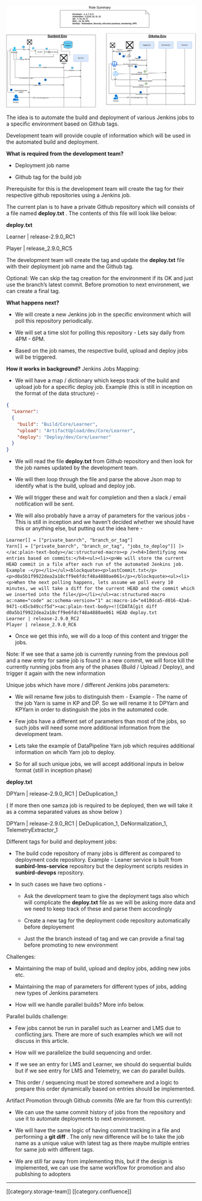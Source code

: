 ![](images/storage/SunbirdCICD-New-approach.png)

The idea is to automate the build and deployment of various Jenkins jobs to a specific environment based on Github tags.

Development team will provide couple of information which will be used in the automated build and deployment.

 **What is required from the development team?** 
* Deployment job name


* Github tag for the build job



Prerequisite for this is the development team will create the tag for their respective github repositories using a Jenkins job.

The current plan is to have a private Github repository which will consists of a file named  **deploy.txt** . The contents of this file will look like below:

 **deploy.txt** 

Learner | release-2.9.0_RC1

Player | release_2.9.0_RC5

The development team will create the tag and update the  **deploy.txt** file with their deployment job name and the Github tag.

Optional: We can skip the tag creation for the environment if its OK and just use the branch’s latest commit. Before promotion to next environment, we can create a final tag.

 **What happens next?** 
* We will create a new Jenkins job in the specific environment which will poll this repository periodically.


* We will set a time slot for polling this repository - Lets say daily from 4PM - 6PM.


* Based on the job names, the respective build, upload and deploy jobs will be triggered.



 **How it works in background?** Jenkins Jobs Mapping:
* We will have a map / dictionary which keeps track of the build and upload job for a specific deploy job. Example (this is still in inception on the format of the data structure) -




```json
{
  "Learner":
  {
    "build": "Build/Core/Learner",
    "upload": "ArtifactUpload/dev/Core/Learner",
    "deploy": "Deploy/dev/Core/Learner"
  }
}
```

* We will read the file  **deploy.txt**  from Github repository and then look for the job names updated by the development team.


* We will then loop through the file and parse the above Json map to identify what is the build, upload and deploy job.


* We will trigger these and wait for completion and then a slack / email notification will be sent.


* We will also probably have a array of parameters for the various jobs - This is still in inception and we haven’t decided whether we should have this or anything else, but putting out the idea here -




```
Learner[] = ["private_banrch", "branch_or_tag"]
Yarn[] = ["private_banrch", "branch_or_tag", "jobs_to_deploy"]] ]></ac:plain-text-body></ac:structured-macro><p /><h4>Identifying new entries based on commits:</h4><ul><li><p>We will store the current HEAD commit in a file after each run of the automated Jenkins job. Example -</p></li></ul><blockquote><p>lastCommit.txt</p><p>d0a5b1f9922dea2a18cff9e6fdcf48a4880ae061</p></blockquote><ul><li><p>When the next polling happens, lets assume we poll every 10 minutes, we will take a diff for the current HEAD and the commit which we inserted into the file</p></li></ul><ac:structured-macro ac:name="code" ac:schema-version="1" ac:macro-id="e410dca5-d016-42a6-9471-c45cb49ccf5d"><ac:plain-text-body><![CDATA[git diff d0a5b1f9922dea2a18cff9e6fdcf48a4880ae061 HEAD deploy.txt
Learner | release-2.9.0_RC2
Player | release_2.9.0_RC6
```

* Once we get this info, we will do a loop of this content and trigger the jobs. 



Note: If we see that a same job is currently running from the previous poll and a new entry for same job is found in a new commit, we will force kill the currently running jobs from any of the phases (Build / Upload / Deploy), and trigger it again with the new information



Unique jobs which have more / different Jenkins jobs parameters:
* We will rename few jobs to distinguish them -  Example - The name of the job Yarn is same in KP and DP. So we will rename it to DPYarn and KPYarn in order to distinguish the jobs in the automated code.


* Few jobs have a different set of parameters than most of the jobs, so such jobs will need some more additional information from the development team. 


* Lets take the example of DataPipeline Yarn job which requires additional information on whcih Yarn job to deploy.


* So for all such unique jobs, we will accept additional inputs in below format (still in inception phase)



 **deploy.txt** 

DPYarn | release-2.9.0_RC1 | DeDuplication_1

( If more then one samza job is required to be deployed, then we will take it as a comma separated values as show below )

DPYarn | release-2.9.0_RC1 | DeDuplication_1, DeNormalization_1, TelemetryExtractor_1



Different tags for build and deployment jobs:
* The build code repository of many jobs is different as compared to deployment code repository. Example - Leaner service is built from  **sunbird-lms-service**  repository but the deployment scripts resides in  **sunbird-devops**  repository.


* In such cases we have two options -


    * Ask the development team to give the deployment tags also which will complicate the  **deploy.txt** file as we will be asking more data and we need to keep track of these and parse them accordingly


    * Create a new tag for the deployment code repository automatically before deployement


    * Just the the branch instead of tag and we can provide a final tag before promoting to new environment



    



Challenges:
* Maintaining the map of build, upload and deploy jobs, adding new jobs etc.


* Maintaining the map of parameters for different types of jobs, adding new types of Jenkins parameters


* How will we handle parallel builds? More info below.





Parallel builds challenge:
* Few jobs cannot be run in parallel such as Learner and LMS due to conflicting jars. There are more of such examples which we will not discuss in this article.


* How will we parallelize the build sequencing and order.


* If we see an entry for LMS and Learner, we should do sequential builds but if we see entry for LMS and Telemetry, we can do parallel builds.


* This order / sequencing must be stored somewhere and a logic to prepare this order dynamically based on entries should be implemented.





Artifact Promotion through Github commits (We are far from this currently):
* We can use the same commit history of jobs from the repository and use it to automate deployments to next environment.


* We will have the same logic of having commit tracking in a file and performing a  **git diff**  . The only new difference will be to take the job name as a unique value with latest tag as there maybe multiple entries for same job with different tags.


* We are still far away from implementing this, but if the design is implemented, we can use the same workflow for promotion and also publishing to adopters







*****

[[category.storage-team]] 
[[category.confluence]] 
